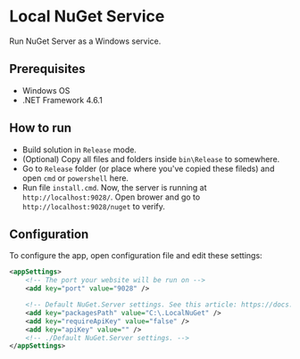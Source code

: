 # Local NuGet Service

Run NuGet Server as a Windows service.

## Prerequisites

* Windows OS
* .NET Framework 4.6.1

## How to run

* Build solution in `Release` mode.
* (Optional) Copy all files and folders inside `bin\Release` to somewhere.
* Go to `Release` folder (or place where you've copied these fileds) and open `cmd` or `powershell` here.
* Run file `install.cmd`. Now, the server is running at `http://localhost:9028/`. Open brower and go to `http://localhost:9028/nuget` to verify.

## Configuration

To configure the app, open configuration file and edit these settings:
```xml
<appSettings>
    <!-- The port your website will be run on -->
    <add key="port" value="9028" /> 

    <!-- Default NuGet.Server settings. See this article: https://docs.microsoft.com/en-us/nuget/hosting-packages/nuget-server  -->
    <add key="packagesPath" value="C:\.LocalNuGet" />
    <add key="requireApiKey" value="false" />
    <add key="apiKey" value="" />
    <!-- ./Default NuGet.Server settings. -->
</appSettings>
```